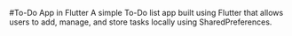 #To-Do App in Flutter
A simple To-Do list app built using Flutter that allows users to add, manage, and store tasks locally using SharedPreferences.
